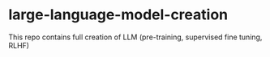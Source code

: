 # large-language-model-creation
This repo contains full creation of LLM (pre-training, supervised fine tuning, RLHF)
